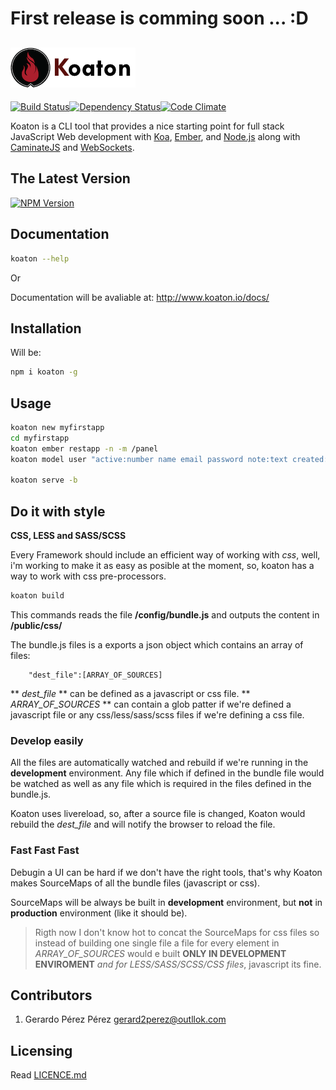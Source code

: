 # First release is comming soon ... :D
![Koaton](/templates/public/img/koaton2.png)
-----------
[![Build Status](https://img.shields.io/travis/gerard2p/koaton.svg?style=flat-square&branch=master)](https://travis-ci.org/gerard2p/koaton)[![Dependency Status](https://david-dm.org/gerard2p/koaton.svg?style=flat-square)](https://david-dm.org/gerard2p/koaton)[![Code Climate](https://codeclimate.com/github/gerard2p/koaton/badges/gpa.svg)](https://codeclimate.com/github/gerard2p/koaton)

Koaton is a CLI tool that provides a nice starting point for full stack JavaScript Web development with [Koa](http://koajs.com/), [Ember](http://emberjs.com/), and [Node.js](http://www.nodejs.org/) along with [CaminateJS](http://www.camintejs.com/) and [WebSockets](https://developer.mozilla.org/en/docs/WebSockets).

  The Latest Version
  ------------------
 [![NPM Version](http://img.shields.io/npm/v/koaton.svg?style=flat-square)](https://www.npmjs.org/package/koaton)

## Documentation

```bash
koaton --help
```
Or

Documentation will be avaliable at:
<http://www.koaton.io/docs/>

## Installation

  Will be:
```sh
npm i koaton -g
```

## Usage
```zsh
koaton new myfirstapp
cd myfirstapp
koaton ember restapp -n -m /panel
koaton model user "active:number name email password note:text created:date" -e restapp -r

koaton serve -b
```

## Do it with style
**CSS, LESS and SASS/SCSS**

Every Framework should include an efficient way of working with *css*, well, i'm working to make it as easy as posible at the moment, so, koaton has a way to work with css pre-processors.

```zsh
koaton build
```

This commands reads the file **/config/bundle.js** and outputs the content in **/public/css/**

The bundle.js files is a exports a json object which contains an array of files:

```
	"dest_file":[ARRAY_OF_SOURCES]
```

** *dest_file* ** can be defined as a javascript or css file.
** *ARRAY_OF_SOURCES* ** can contain a glob patter if we're defined a javascript file or any css/less/sass/scss files if we're defining a css file.

### Develop easily
All the files are automatically watched and rebuild if we're running in the **development** environment.
Any file which if defined in the bundle file would be watched as well as any file which is required in the files defined in the bundle.js.

Koaton uses livereload, so, after a source file is changed, Koaton would rebuild the *dest_file* and will notify the browser to reload the file.

### Fast Fast Fast
Debugin a UI can be hard if we don't have the right tools, that's why Koaton makes SourceMaps of all the bundle files (javascript or css).

SourceMaps will be always be built in **development** environment, but **not** in **production** environment (like it should be).

> Rigth now I don't know hot to concat the SourceMaps for css files so instead of building one single file a file for every element in *ARRAY_OF_SOURCES* would e built **ONLY IN DEVELOPMENT ENVIROMENT** *and for LESS/SASS/SCSS/CSS files*, javascript its fine.

## Contributors

1. Gerardo Pérez Pérez <gerard2perez@outllok.com>


## Licensing
Read [LICENCE.md](LICENCE.md)
